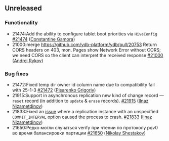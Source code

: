 ## Unreleased

### Functionality

* 21474:Add the ability to configure tablet boot priorities via `HiveConfig` [#21474](https://github.com/ydb-platform/ydb/pull/21474) ([Constantine Gamora](https://github.com/ya-ksgamora))
* 21000:merge https://github.com/ydb-platform/ydb/pull/20753
Return CORS headers on 403, mon. Pages show Network Error without CORS; we need CORS so the client can interpret the received response [#21000](https://github.com/ydb-platform/ydb/pull/21000) ([Andrei Rykov](https://github.com/StekPerepolnen))

### Bug fixes

* 21472:Fixed temp dir owner id column name due to compatibility fail with 25-1-3 [#21472](https://github.com/ydb-platform/ydb/pull/21472) ([Pisarenko Grigoriy](https://github.com/GrigoriyPA))
* 21915:Support in asynchronous replication new kind of change record — `reset` record (in addition to `update` & `erase` records). [#21915](https://github.com/ydb-platform/ydb/pull/21915) ([Ilnaz Nizametdinov](https://github.com/CyberROFL))
* 21833:Fixed an [issue](https://github.com/ydb-platform/ydb/issues/21814) where a replication instance with an unspecified `COMMIT_INTERVAL` option caused the process to crash. [#21833](https://github.com/ydb-platform/ydb/pull/21833) ([Ilnaz Nizametdinov](https://github.com/CyberROFL))
* 21650:Редко могли случаться verify при чтении по протоколу pqv0 во время балансировки партиции [#21650](https://github.com/ydb-platform/ydb/pull/21650) ([Nikolay Shestakov](https://github.com/nshestakov))

